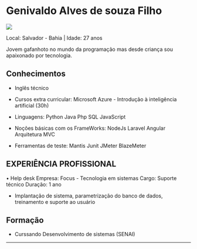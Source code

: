 # Genivaldo Alves de souza Filho

<img src="https://i.imgur.com/egP2hwx.jpg" />

Local: Salvador - Bahia | Idade: 27 anos

Jovem gafanhoto no mundo da programação mas desde criança sou apaixonado por tecnologia.

## Conhecimentos

* Inglês técnico

* Cursos extra curricular:
Microsoft Azure - Introdução à inteligência artificial (30h)

* Linguagens:
Python
Java
Php
SQL
JavaScript

* Noções básicas com os FrameWorks:
NodeJs
Laravel
Angular
Arquitetura MVC

* Ferramentas de teste:
Mantis
Junit
JMeter
BlazeMeter

## EXPERIÊNCIA PROFISSIONAL
• Help desk
Empresa: Focus - Tecnologia em sistemas
Cargo: Suporte técnico
Duração: 1 ano
- Implantação de sistema, parametrização do banco de dados,
treinamento e suporte ao usuário


## Formação

* Curssando Desenvolvimento de sistemas (SENAI)

 

--- 
